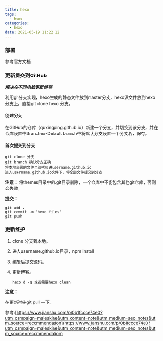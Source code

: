 ```yaml
---
title: hexo
tags:
  - hexo
categories:
  - hexo
date: 2021-05-19 11:22:12
---
```


### 部署

参考官方文档

### 更新提交到GitHub

***解决在不同电脑更新博客***

利用git分支实现，hexo生成的静态文件放到master分支，hexo源文件放到hexo分支上。直接git clone hexo 分支。

#### 创建分支

在GitHub的仓库（quxingping.github.io）新建一个分支，并切换到该分支，并在仓库设置中Branches-Default branch中将默认分支设置一个分支名，保存。

#### 首次提交到分支

```shell
git clone 分支
git branch 确认分支正确
将本地部署的文件全部拷贝进username.github.io
进入username.github.io文件下，将全部文件提交到分支
```

**注意：**
将themes目录中的.git目录删除，一个仓库中不能包含其他git仓库，否则会失败。

**提交：**

```shell
git add .
git commit -m "hexo files"
git push
```

### 更新维护

1. clone 分支到本地。

2. 进入username.github.io目录，npm install 

3. 编辑后提交源码。

4. 更新博客。

   ```shell
   hexo d -g 或者需要hexo clean
   ```


**注意：**

在更新时先git pull 一下。



参考:[https://www.jianshu.com/p/0b1fccce74e0?utm_campaign=maleskine&utm_content=note&utm_medium=seo_notes&utm_source=recommendation](https://www.jianshu.com/p/0b1fccce74e0?utm_campaign=maleskine&utm_content=note&utm_medium=seo_notes&utm_source=recommendation)